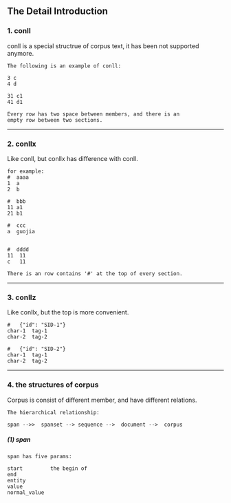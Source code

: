 ## The Detail Introduction
### 1. conll
conll is a special structrue of corpus text, it has been not
supported anymore.
```
The following is an example of conll:

3 c
4 d

31 c1
41 d1

Every row has two space between members, and there is an
empty row between two sections.
```
***

### 2. conllx
Like conll, but conllx has difference with conll.
```text
for example:
#  aaaa
1  a
2  b

#  bbb
11 a1
21 b1

#  ccc
a  guojia


#  dddd
11  11
c   11

There is an row contains '#' at the top of every section.
```
***
### 3. conllz
Like conllx, but the top is more convenient.
```text
#	{"id": "SID-1"}
char-1	tag-1
char-2	tag-2

#	{"id": "SID-2"}
char-1	tag-1
char-2	tag-2
```
***
### 4. the structures of corpus
Corpus is consist of different member, and have different relations.
```text
The hierarchical relationship:

span -->>  spanset --> sequence -->  document -->  corpus

```
##### (1) span
```text
span has five params:

start         the begin of
end
entity
value
normal_value
```



